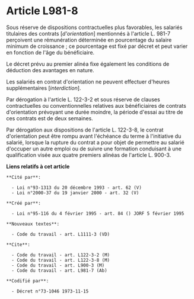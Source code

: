# Article L981-8

Sous réserve de dispositions contractuelles plus favorables, les salariés titulaires des contrats [*d'orientation*]
mentionnés à l'article L. 981-7 perçoivent une rémunération déterminée en pourcentage du salaire minimum de croissance ; ce
pourcentage est fixé par décret et peut varier en fonction de l'âge du bénéficiaire.

Le décret prévu au premier alinéa fixe également les conditions de déduction des avantages en nature.

Les salariés en contrat d'orientation ne peuvent effectuer d'heures supplémentaires [*interdiction*].

Par dérogation à l'article L. 122-3-2 et sous réserve de clauses contractuelles ou conventionnelles relatives aux
bénéficiaires de contrats d'orientation prévoyant une durée moindre, la période d'essai au titre de ces contrats est de deux
semaines.

Par dérogation aux dispositions de l'article L. 122-3-8, le contrat d'orientation peut être rompu avant l'échéance du terme à
l'initiative du salarié, lorsque la rupture du contrat a pour objet de permettre au salarié d'occuper un autre emploi ou de
suivre une formation conduisant à une qualification visée aux quatre premiers alinéas de l'article L. 900-3.

**Liens relatifs à cet article**

	**Cité par**:

	  - Loi n°93-1313 du 20 décembre 1993 - art. 62 (V)
	  - Loi n°2000-37 du 19 janvier 2000 - art. 32 (V)

	**Créé par**:

	  - Loi n°95-116 du 4 février 1995 - art. 84 () JORF 5 février 1995

	**Nouveaux textes**:

	  - Code du travail - art. L1111-3 (VD)

	**Cite**:

	  - Code du travail - art. L122-3-2 (M)
	  - Code du travail - art. L122-3-8 (M)
	  - Code du travail - art. L900-3 (M)
	  - Code du travail - art. L981-7 (Ab)

	**Codifié par**:

	  - Décret n°73-1046 1973-11-15
